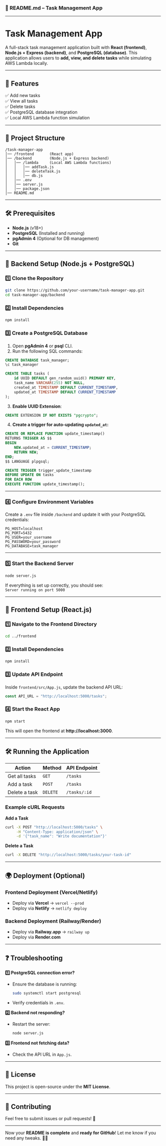 ### **📌 README.md – Task Management App**  

---

# **Task Management App**  
A full-stack task management application built with **React (frontend)**, **Node.js + Express (backend)**, and **PostgreSQL (database)**. This application allows users to **add, view, and delete tasks** while simulating AWS Lambda locally.  

---

## **🚀 Features**  
✅ Add new tasks  
✅ View all tasks  
✅ Delete tasks  
✅ PostgreSQL database integration  
✅ Local AWS Lambda function simulation  

---

## **📂 Project Structure**  
```
/task-manager-app
│── /frontend       (React app)
│── /backend        (Node.js + Express backend)
│   │── /lambda     (Local AWS Lambda functions)
│   │   │── addTask.js
│   │   │── deleteTask.js
│   │   │── db.js
│   │── .env
│   │── server.js
│   │── package.json
│── README.md
```

---

## **🛠️ Prerequisites**  
- **Node.js** (v18+)  
- **PostgreSQL** (Installed and running)  
- **pgAdmin 4** (Optional for DB management)  
- **Git**  

---

## **🔹 Backend Setup (Node.js + PostgreSQL)**  
### **1️⃣ Clone the Repository**
```sh
git clone https://github.com/your-username/task-manager-app.git
cd task-manager-app/backend
```

### **2️⃣ Install Dependencies**
```sh
npm install
```

### **3️⃣ Create a PostgreSQL Database**  
1. Open **pgAdmin 4** or **psql** CLI.  
2. Run the following SQL commands:  

```sql
CREATE DATABASE task_manager;
\c task_manager

CREATE TABLE tasks (
    id UUID DEFAULT gen_random_uuid() PRIMARY KEY,
    task_name VARCHAR(255) NOT NULL,
    created_at TIMESTAMP DEFAULT CURRENT_TIMESTAMP,
    updated_at TIMESTAMP DEFAULT CURRENT_TIMESTAMP
);
```

3. **Enable UUID Extension**:
```sql
CREATE EXTENSION IF NOT EXISTS "pgcrypto";
```

4. **Create a trigger for auto-updating `updated_at`:**
```sql
CREATE OR REPLACE FUNCTION update_timestamp()
RETURNS TRIGGER AS $$
BEGIN
    NEW.updated_at = CURRENT_TIMESTAMP;
    RETURN NEW;
END;
$$ LANGUAGE plpgsql;

CREATE TRIGGER trigger_update_timestamp
BEFORE UPDATE ON tasks
FOR EACH ROW
EXECUTE FUNCTION update_timestamp();
```

---

### **4️⃣ Configure Environment Variables**  
Create a `.env` file inside `/backend` and update it with your PostgreSQL credentials:

```
PG_HOST=localhost
PG_PORT=5432
PG_USER=your_username
PG_PASSWORD=your_password
PG_DATABASE=task_manager
```

---

### **5️⃣ Start the Backend Server**
```sh
node server.js
```
If everything is set up correctly, you should see:  
`Server running on port 5000`

---

## **🔹 Frontend Setup (React.js)**  
### **1️⃣ Navigate to the Frontend Directory**
```sh
cd ../frontend
```

### **2️⃣ Install Dependencies**
```sh
npm install
```

### **3️⃣ Update API Endpoint**  
Inside `frontend/src/App.js`, update the backend API URL:
```javascript
const API_URL = "http://localhost:5000/tasks";
```

### **4️⃣ Start the React App**
```sh
npm start
```
This will open the frontend at **http://localhost:3000**.

---

## **🛠️ Running the Application**
| Action        | Method | API Endpoint |
|--------------|--------|--------------|
| Get all tasks | `GET`  | `/tasks`      |
| Add a task   | `POST` | `/tasks`      |
| Delete a task | `DELETE` | `/tasks/:id`  |

### **Example cURL Requests**
**Add a Task**
```sh
curl -X POST "http://localhost:5000/tasks" \
     -H "Content-Type: application/json" \
     -d '{"task_name": "Write documentation"}'
```

**Delete a Task**
```sh
curl -X DELETE "http://localhost:5000/tasks/your-task-id"
```

---

## **🌍 Deployment (Optional)**
### **Frontend Deployment (Vercel/Netlify)**
- Deploy via **Vercel** → `vercel --prod`
- Deploy via **Netlify** → `netlify deploy`

### **Backend Deployment (Railway/Render)**
- Deploy via **Railway.app** → `railway up`
- Deploy via **Render.com**

---

## **❓ Troubleshooting**
**1️⃣ PostgreSQL connection error?**  
- Ensure the database is running:  
  ```sh
  sudo systemctl start postgresql
  ```
- Verify credentials in `.env`.  

**2️⃣ Backend not responding?**  
- Restart the server:  
  ```sh
  node server.js
  ```

**3️⃣ Frontend not fetching data?**  
- Check the API URL in `App.js`.  

---

## **📜 License**
This project is open-source under the **MIT License**.  

---

## **🤝 Contributing**
Feel free to submit issues or pull requests! 🚀  

---

Now your **README is complete** and **ready for GitHub**! Let me know if you need any tweaks. 🚀🔥
